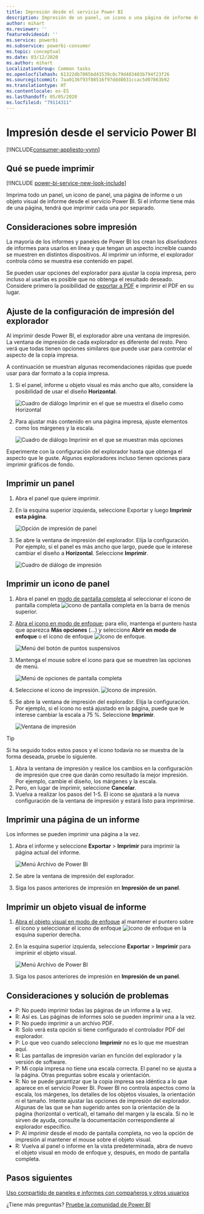 ```yaml
---
title: Impresión desde el servicio Power BI
description: Impresión de un panel, un icono o una página de informe desde el servicio Power BI.
author: mihart
ms.reviewer: ''
featuredvideoid: ''
ms.service: powerbi
ms.subservice: powerbi-consumer
ms.topic: conceptual
ms.date: 03/12/2020
ms.author: mihart
LocalizationGroup: Common tasks
ms.openlocfilehash: 61322db7085bd41539c0c79d483403b794f23f26
ms.sourcegitcommit: 7aa0136f93f88516f97ddd8031ccac5d07863b92
ms.translationtype: HT
ms.contentlocale: es-ES
ms.lasthandoff: 05/05/2020
ms.locfileid: "79114311"
---
```

# <a name="printing-from-the-power-bi-service"></a>Impresión desde el servicio Power BI

[!INCLUDE[consumer-appliesto-yynn](../includes/consumer-appliesto-yynn.md)]
## <a name="what-can-be-printed"></a>Qué se puede imprimir
[!INCLUDE [power-bi-service-new-look-include](../includes/power-bi-service-new-look-include.md)]

Imprima todo un panel, un icono de panel, una página de informe o un objeto visual de informe desde el servicio Power BI. Si el informe tiene más de una página, tendrá que imprimir cada una por separado. 

## <a name="printing-considerations"></a>Consideraciones sobre impresión

La mayoría de los informes y paneles de Power BI los crean los *diseñadores* de informes para usarlos en línea y que tengan un aspecto increíble cuando se muestren en distintos dispositivos. Al imprimir un informe, el explorador controla cómo se muestra ese contenido en papel. 

Se pueden usar opciones del explorador para ajustar la copia impresa, pero incluso al usarlas es posible que no obtenga el resultado deseado. Considere primero la posibilidad de [exportar a PDF](end-user-pdf.md) e imprimir el PDF en su lugar. 

## <a name="adjust-your-browser-print-settings"></a>Ajuste de la configuración de impresión del explorador
Al imprimir desde Power BI, el explorador abre una ventana de impresión. La ventana de impresión de cada explorador es diferente del resto. Pero verá que todas tienen opciones similares que puede usar para controlar el aspecto de la copia impresa. 

A continuación se muestran algunas recomendaciones rápidas que puede usar para dar formato a la copia impresa.

   > 
1. Si el panel, informe u objeto visual es más ancho que alto, considere la posibilidad de usar el diseño **Horizontal**. 

   ![Cuadro de diálogo Imprimir en el que se muestra el diseño como Horizontal](./media/end-user-print/power-bi-landscape-layout.png)

2. Para ajustar más contenido en una página impresa, ajuste elementos como los márgenes y la escala. 

    ![Cuadro de diálogo Imprimir en el que se muestran más opciones](./media/end-user-print/power-bi-margins.png)

Experimente con la configuración del explorador hasta que obtenga el aspecto que le guste. Algunos exploradores incluso tienen opciones para imprimir gráficos de fondo. 

## <a name="print-a-dashboard"></a>Imprimir un panel
1. Abra el panel que quiere imprimir.
2. En la esquina superior izquierda, seleccione Exportar y luego **Imprimir esta página**.
   
    ![Opción de impresión de panel](./media/end-user-print/power-bi-dashboard-print.png)

3. Se abre la ventana de impresión del explorador. Elija la configuración. Por ejemplo, si el panel es más ancho que largo, puede que le interese cambiar el diseño a **Horizontal**. Seleccione **Imprimir**.
   
    ![Cuadro de diálogo de impresión](./media/end-user-print/power-bi-print-dash.png)

## <a name="print-a-dashboard-tile"></a>Imprimir un icono de panel
1. Abra el panel en [modo de pantalla completa](end-user-focus.md) al seleccionar el icono de pantalla completa ![icono de pantalla completa](./media/end-user-print/power-bi-full-screen.png) en la barra de menús superior.

3. [Abra el icono en modo de enfoque](end-user-focus.md); para ello, mantenga el puntero hasta que aparezca **Más opciones** (...) y seleccione **Abrir en modo de enfoque** o el icono de enfoque ![Icono de enfoque](./media/end-user-print/power-bi-focus-icon.png).
   
    ![Menú del botón de puntos suspensivos](./media/end-user-print/power-bi-menu-options.png)

4. Mantenga el mouse sobre el icono para que se muestren las opciones de menú.
   
    ![Menú de opciones de pantalla completa](./media/end-user-print/menu-options-new.png)

4. Seleccione el icono de impresión. ![Icono de impresión](./media/end-user-print/print-icon.png).     

5. Se abre la ventana de impresión del explorador. Elija la configuración. Por ejemplo, si el icono no está ajustado en la página, puede que le interese cambiar la escala a 75 %. Seleccione **Imprimir**.

    ![Ventana de impresión](./media/end-user-print/power-bi-scale.png) 

> [!TIP]
> Si ha seguido todos estos pasos y el icono todavía no se muestra de la forma deseada, pruebe lo siguiente.
> 1. Abra la ventana de impresión y realice los cambios en la configuración de impresión que cree que darán como resultado la mejor impresión. Por ejemplo, cambie el diseño, los márgenes y la escala. 
> 2. Pero, en lugar de imprimir, seleccione **Cancelar**. 
> 3. Vuelva a realizar los pasos del 1-5. El icono se ajustará a la nueva configuración de la ventana de impresión y estará listo para imprimirse.

## <a name="print-a-report-page"></a>Imprimir una página de un informe
Los informes se pueden imprimir una página a la vez.

1. Abra el informe y seleccione **Exportar** > **Imprimir** para imprimir la página actual del informe.
   
    ![Menú Archivo de Power BI](./media/end-user-print/power-bi-report-print.png)
2. Se abre la ventana de impresión del explorador.

3. Siga los pasos anteriores de impresión en **Impresión de un panel**.
   


## <a name="print-a-report-visual"></a>Imprimir un objeto visual de informe
1. [Abra el objeto visual en modo de enfoque](end-user-focus.md) al mantener el puntero sobre el icono y seleccionar el icono de enfoque ![icono de enfoque](./media/end-user-print/power-bi-focus-icon.png) en la esquina superior derecha.

2. En la esquina superior izquierda, seleccione **Exportar** > **Imprimir** para imprimir el objeto visual.

    ![Menú Archivo de Power BI](./media/end-user-print/power-bi-report-print.png)


3. Siga los pasos anteriores de impresión en **Impresión de un panel**.

## <a name="considerations-and-troubleshooting"></a>Consideraciones y solución de problemas

* P: No puedo imprimir todas las páginas de un informe a la vez.    
* R: Así es. Las páginas de informes solo se pueden imprimir una a la vez.
* P: No puedo imprimir a un archivo PDF.    
* R: Solo verá esta opción si tiene configurado el controlador PDF del explorador.    
* P: Lo que veo cuando selecciono **Imprimir** no es lo que me muestran aquí.    
* R: Las pantallas de impresión varían en función del explorador y la versión de software.
* P: Mi copia impresa no tiene una escala correcta.  El panel no se ajusta a la página. Otras preguntas sobre escala y orientación.    
* R: No se puede garantizar que la copia impresa sea idéntica a lo que aparece en el servicio Power BI. Power BI no controla aspectos como la escala, los márgenes, los detalles de los objetos visuales, la orientación ni el tamaño. Intente ajustar las opciones de impresión del explorador. Algunas de las que se han sugerido antes son la orientación de la página (horizontal o vertical), el tamaño del margen y la escala. Si no le sirven de ayuda, consulte la documentación correspondiente al explorador específico.      
* P: Al imprimir desde el modo de pantalla completa, no veo la opción de impresión al mantener el mouse sobre el objeto visual.   
* R: Vuelva al panel o informe en la vista predeterminada, abra de nuevo el objeto visual en modo de enfoque y, después, en modo de pantalla completa. 

## <a name="next-steps"></a>Pasos siguientes
[Uso compartido de paneles e informes con compañeros y otros usuarios](../service-share-dashboards.md)

¿Tiene más preguntas? [Pruebe la comunidad de Power BI](https://community.powerbi.com/)

